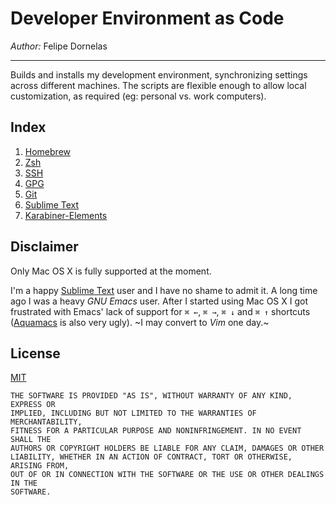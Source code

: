 # Developer Environment as Code

_Author:_ Felipe Dornelas

---

Builds and installs my development environment, synchronizing settings across different machines. The scripts are flexible enough to allow local customization, as required (eg: personal vs. work computers).

## Index

1. [Homebrew](homebrew/)
1. [Zsh](zsh/)
1. [SSH](ssh/)
1. [GPG](gpg/)
1. [Git](git/)
1. [Sublime Text](sublime-text/)
1. [Karabiner-Elements](karabiner/)

## Disclaimer

Only Mac OS X is fully supported at the moment.

I'm a happy [Sublime Text](http://www.sublimetext.com) user and I have no shame to admit it. A long time ago I was a heavy *GNU Emacs* user. After I started using Mac OS X I got frustrated with Emacs' lack of support for `⌘ ←`, `⌘ →`, `⌘ ↓` and `⌘ ↑` shortcuts ([Aquamacs](http://aquamacs.org) is also very ugly). ~I may convert to *Vim* one day.~

## License

[MIT](LICENSE)

```
THE SOFTWARE IS PROVIDED "AS IS", WITHOUT WARRANTY OF ANY KIND, EXPRESS OR
IMPLIED, INCLUDING BUT NOT LIMITED TO THE WARRANTIES OF MERCHANTABILITY,
FITNESS FOR A PARTICULAR PURPOSE AND NONINFRINGEMENT. IN NO EVENT SHALL THE
AUTHORS OR COPYRIGHT HOLDERS BE LIABLE FOR ANY CLAIM, DAMAGES OR OTHER
LIABILITY, WHETHER IN AN ACTION OF CONTRACT, TORT OR OTHERWISE, ARISING FROM,
OUT OF OR IN CONNECTION WITH THE SOFTWARE OR THE USE OR OTHER DEALINGS IN THE
SOFTWARE.
```
